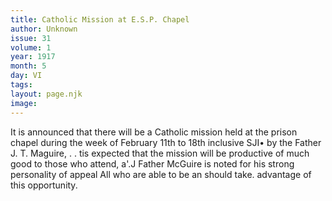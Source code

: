 ```yaml
---
title: Catholic Mission at E.S.P. Chapel
author: Unknown
issue: 31
volume: 1
year: 1917
month: 5
day: VI
tags:
layout: page.njk
image:
---
```

 It is announced that there will be a Catholic mission held at the prison chapel during   the week of February 11th to 18th inclusive   SJI•   by the Father J. T. Maguire, . . tis expected that the mission will be productive of   much good to those who attend, a'.J Father McGuire is noted for his strong personality   of appeal All who are able to be   an should take. advantage of this opportunity.   




